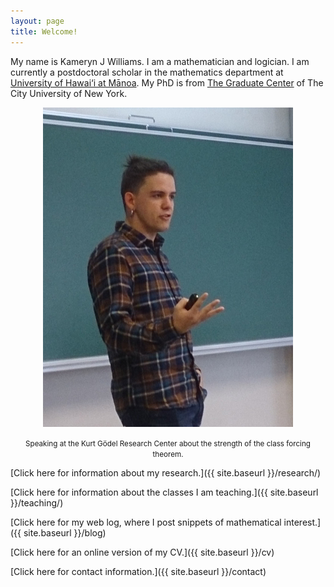 ```yaml
---
layout: page
title: Welcome!
---
```


My name is Kameryn J Williams. I am a mathematician and logician. I am currently a postdoctoral scholar in the mathematics department at [University of Hawai‘i at Mānoa](https://math.hawaii.edu/). My PhD is from [The Graduate Center](https://www.gc.cuny.edu/Page-Elements/Academics-Research-Centers-Initiatives/Doctoral-Programs/Mathematics) of The City University of New York. 

<center>
<img src="/pics/kam.jpg" alt="A picture of me speaking at the Kurt Gödel Research Center.">
  
<p><small>Speaking at the Kurt Gödel Research Center about the strength of the class forcing theorem.</small></p>
</center>

[Click here for information about my research.]({{ site.baseurl }}/research/)

[Click here for information about the classes I am teaching.]({{ site.baseurl }}/teaching/)

[Click here for my web log, where I post snippets of mathematical interest.]({{ site.baseurl }}/blog)

[Click here for an online version of my CV.]({{ site.baseurl }}/cv)

[Click here for contact information.]({{ site.baseurl }}/contact)



